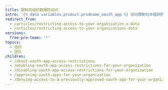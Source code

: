 ```yaml
---
title: 限制对组织数据的访问
intro: '{% data variables.product.prodname_oauth_app %} 访问限制允许组织所有者限制不受信任的应用程序访问组织的数据。 然后，组织成员可对其个人用户帐户使用 {% data variables.product.prodname_oauth_app %}，同时保证组织数据安全。'
redirect_from:
  - /articles/restricting-access-to-your-organization-s-data
  - /articles/restricting-access-to-your-organizations-data
versions:
  free-pro-team: '*'
topics:
  - 组织
  - 团队
children:
  - /about-oauth-app-access-restrictions
  - /enabling-oauth-app-access-restrictions-for-your-organization
  - /disabling-oauth-app-access-restrictions-for-your-organization
  - /approving-oauth-apps-for-your-organization
  - /denying-access-to-a-previously-approved-oauth-app-for-your-organization
---
```


